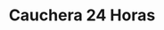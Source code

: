 ---
title: "Cauchera 24 Horas"
url: /caracas/cauchera-24-horas-av-nueva-granada/
shop: neumáticos
---